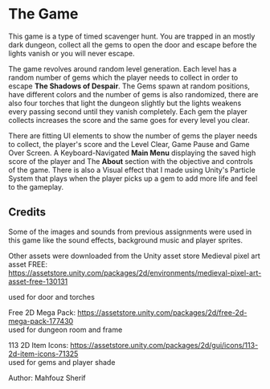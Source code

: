 # The Game
This game is a type of timed scavenger hunt. You are trapped in an mostly dark dungeon, collect all the gems to open the door and escape before the lights vanish or you will never escape.

The game revolves around random level generation. 
Each level has a random number of gems which the player needs to collect in order to escape **The Shadows of Despair**.
The Gems spawn at random positions, have different colors and the number of gems is also randomized, there are also four torches that light the dungeon slightly but the lights weakens every passing second until they vanish completely.
Each gem the player collects increases the score and the same goes for every level you clear.

There are fitting UI elements to show the number of gems the player needs to collect, the player's score and the Level Clear, Game Pause and Game Over Screen.
A Keyboard-Navigated **Main Menu** displaying the saved high score of the player and The **About** section with the objective and controls of the game.
There is also a Visual effect that I made using Unity's Particle System that plays when the player picks up a gem to add more life and feel to the gameplay.

## Credits
Some of the images and sounds from previous assignments were used in this game like the sound effects, background music and player sprites.

Other assets were downloaded from the Unity asset store
Medieval pixel art asset FREE: https://assetstore.unity.com/packages/2d/environments/medieval-pixel-art-asset-free-130131 

used for door and torches

Free 2D Mega Pack: https://assetstore.unity.com/packages/2d/free-2d-mega-pack-177430                                                                                      
used for dungeon room and frame

113 2D Item Icons: https://assetstore.unity.com/packages/2d/gui/icons/113-2d-item-icons-71325                                                                              
used for gems and player shade

Author: Mahfouz Sherif
